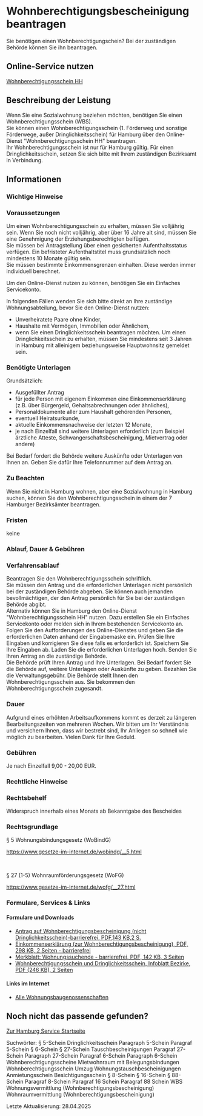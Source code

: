 




Wohnberechtigungsbescheinigung beantragen
=========================================

Sie benötigen einen Wohnberechtigungschein? Bei der zuständigen Behörde können Sie ihn beantragen.

Online-Service nutzen
---------------------

[Wohnberechtigungsschein HH](https://serviceportal.hamburg.de/HamburgGateway/Service/Entry/WOHNBERSCH)

Beschreibung der Leistung
-------------------------

Wenn Sie eine Sozialwohnung beziehen möchten, benötigen Sie einen Wohnberechtigungsschein (WBS).  
Sie können einen Wohnberechtigungsschein (1. Förderweg und sonstige Förderwege, außer Dringlichkeitsschein) für Hamburg über den Online-Dienst "Wohnberechtigungsschein HH" beantragen.  
Ihr Wohnberechtigungsschein ist nur für Hamburg gültig. Für einen Dringlichkeitsschein, setzen Sie sich bitte mit Ihrem zuständigen Bezirksamt in Verbindung.

Informationen
-------------

### Wichtige Hinweise

### Voraussetzungen

Um einen Wohnberechtigungsschein zu erhalten, müssen Sie volljährig sein. Wenn Sie noch nicht volljährig, aber über 16 Jahre alt sind, müssen Sie eine Genehmigung der Erziehungsberechtigten beifügen.  
Sie müssen bei Antragstellung über einen gesicherten Aufenthaltsstatus verfügen. Ein befristeter Aufenthaltstitel muss grundsätzlich noch mindestens 10 Monate gültig sein.  
Sie müssen bestimmte Einkommensgrenzen einhalten. Diese werden immer individuell berechnet.  
  
Um den Online-Dienst nutzen zu können, benötigen Sie ein Einfaches Servicekonto.  
  
In folgenden Fällen wenden Sie sich bitte direkt an Ihre zuständige Wohnungsabteilung, bevor Sie den Online-Dienst nutzen:

* Unverheiratete Paare ohne Kinder,
* Haushalte mit Vermögen, Immobilien oder Ähnlichem,
* wenn Sie einen Dringlichkeitsschein beantragen möchten. Um einen Dringlichkeitsschein zu erhalten, müssen Sie mindestens seit 3 Jahren in Hamburg mit alleinigem beziehungsweise Hauptwohnsitz gemeldet sein.

### Benötigte Unterlagen

Grundsätzlich:

* Ausgefüllter Antrag
* für jede Person mit eigenem Einkommen eine Einkommenserklärung (z.B. über Bürgergeld, Gehaltsabrechnungen oder ähnliches),
* Personaldokumente aller zum Haushalt gehörenden Personen,
* eventuell Heiratsurkunde,
* aktuelle Einkommensnachweise der letzten 12 Monate,
* je nach Einzelfall sind weitere Unterlagen erforderlich (zum Beispiel ärztliche Atteste, Schwangerschaftsbescheinigung, Mietvertrag oder andere)

Bei Bedarf fordert die Behörde weitere Auskünfte oder Unterlagen von Ihnen an. Geben Sie dafür Ihre Telefonnummer auf dem Antrag an.

### Zu Beachten

Wenn Sie nicht in Hamburg wohnen, aber eine Sozialwohnung in Hamburg suchen, können Sie den Wohnberechtigungsschein in einem der 7 Hamburger Bezirksämter beantragen.

### Fristen

keine

### Ablauf, Dauer & Gebühren

### Verfahrensablauf

Beantragen Sie den Wohnberechtigungsschein schriftlich.  
Sie müssen den Antrag und die erforderlichen Unterlagen nicht persönlich bei der zuständigen Behörde abgeben. Sie können auch jemanden bevollmächtigen, der den Antrag persönlich für Sie bei der zuständigen Behörde abgibt.  
Alternativ können Sie in Hamburg den Online-Dienst "Wohnberechtigungsschein HH" nutzen. Dazu erstellen Sie ein Einfaches Servicekonto oder melden sich in Ihrem bestehenden Servicekonto an. Folgen Sie den Aufforderungen des Online-Dienstes und geben Sie die erforderlichen Daten anhand der Eingabemaske ein. Prüfen Sie Ihre Eingaben und korrigieren Sie diese falls es erforderlich ist. Speichern Sie Ihre Eingaben ab. Laden Sie die erforderlichen Unterlagen hoch. Senden Sie Ihren Antrag an die zuständige Behörde.  
Die Behörde prüft Ihren Antrag und Ihre Unterlagen. Bei Bedarf fordert Sie die Behörde auf, weitere Unterlagen oder Auskünfte zu geben. Bezahlen Sie die Verwaltungsgebühr. Die Behörde stellt Ihnen den Wohnberechtigungsschein aus. Sie bekommen den Wohnberechtigungsschein zugesandt.

### Dauer

Aufgrund eines erhöhten Arbeitsaufkommens kommt es derzeit zu längeren Bearbeitungszeiten von mehreren Wochen. Wir bitten um Ihr Verständnis und versichern Ihnen, dass wir bestrebt sind, Ihr Anliegen so schnell wie möglich zu bearbeiten. Vielen Dank für Ihre Geduld.

### Gebühren

Je nach Einzelfall 9,00 - 20,00 EUR.

### Rechtliche Hinweise

### Rechtsbehelf

Widerspruch innerhalb eines Monats ab Bekanntgabe des Bescheides

### Rechtsgrundlage

§ 5 Wohnungsbindungsgesetz (WoBindG)  
  
<https://www.gesetze-im-internet.de/wobindg/__5.html>  
  
   
  
§ 27 (1-5) Wohnraumförderungsgesetz (WoFG)  
  
<https://www.gesetze-im-internet.de/wofg/__27.html>

### Formulare, Services & Links

#### Formulare und Downloads

* [Antrag auf Wohnberechtigungsbescheinigung (nicht Dringlichkeitsschein)-barrierefrei, PDF,143 KB,2 S.](https://fhh1.hamburg.de/Dibis/vordr/6660-6-barrierefrei-neu.pdf)
* [Einkommenserklärung (zur Wohnberechtigungsbescheinigung), PDF, 298 KB, 2 Seiten - barrierefrei](https://fhh1.hamburg.de/Dibis/vordr/6660-2b-barrierefrei_Stand_01_23.pdf)
* [Merkblatt: Wohnungssuchende - barrierefrei, PDF, 142 KB, 3 Seiten](https://fhh1.hamburg.de/Dibis/form/merkbl/Merkblatt_fuer_Wohnungsuchende_2-2020_barrierefrei.pdf)
* [Wohnberechtigungsschein und Dringlichkeitsschein, Infoblatt Bezirke, PDF (246 KB), 2 Seiten](https://fhh1.hamburg.de/Dibis/merk/Informationsblatt%20Wohnberechtigungsschein.pdf)

#### Links im Internet

* [Alle Wohnungsbaugenossenschaften](https://www.wohnungsbaugenossenschaften.de)

Noch nicht das passende gefunden?
---------------------------------

 [Zur Hamburg Service Startseite](/service/)

Suchwörter: § 5-Schein Dringlichkeitsschein Paragraph 5-Schein Paragraf 5-Schein § 6-Schein § 27-Schein Tauschbescheinigungen Paragraf 27-Schein Paragraph 27-Schein Paragraf 6-Schein Paragraph 6-Schein Wohnberechtigungsscheine Mietwohnraum mit Belegungsbindungen Wohnberechtigungsschein Umzug Wohnungstauschbescheinigungen Anmietungsschein Besichtigungsschein § 8-Schein § 16-Schein § 88-Schein Paragraf 8-Schein Paragraf 16 Schein Paragraf 88 Schein WBS Wohnungsvermittlung (Wohnberechtigungsbescheinigung) Wohnraumvermittlung (Wohnberechtigungsbescheinigung)

Letzte Aktualisierung: 28.04.2025

